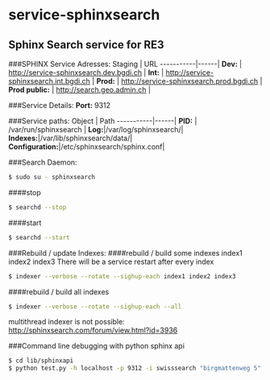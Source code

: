 service-sphinxsearch
====================

Sphinx Search service for RE3
---------------------------------------------------

###SPHINX Service Adresses:
Staging    | URL
-----------|------|
**Dev:**   | http://service-sphinxsearch.dev.bgdi.ch  | 
**Int:**   | http://service-sphinxsearch.int.bgdi.ch  | 
**Prod:**  | http://service-sphinxsearch.prod.bgdi.ch  | 
**Prod public:** |  http://search.geo.admin.ch |

###Service Details:
**Port:**           9312

###Service paths:
Object    | Path
-----------|------|
**PID:**    | /var/run/sphinxsearch  | 
**Log:**|/var/log/sphinxsearch/|
**Indexes:**|/var/lib/sphinxsearch/data/|
**Configuration:**|/etc/sphinxsearch/sphinx.conf|

###Search Daemon:
```bash
$ sudo su - sphinxsearch
```

####stop
```bash
$ searchd --stop
```
####start
```bash
$ searchd --start
```
###Rebuild / update Indexes:
####rebuild / build some indexes index1 index2 index3
There will be a service restart after every index
```bash
$ indexer --verbose --rotate --sighup-each index1 index2 index3 
```
####rebuild / build all indexes
```bash
$ indexer --verbose --rotate --sighup-each --all
```
multithread indexer is not possible: http://sphinxsearch.com/forum/view.html?id=3936

###Command line debugging with python sphinx api
```bash
$ cd lib/sphinxapi
$ python test.py -h localhost -p 9312 -i swisssearch "birgmattenweg 5"
```
